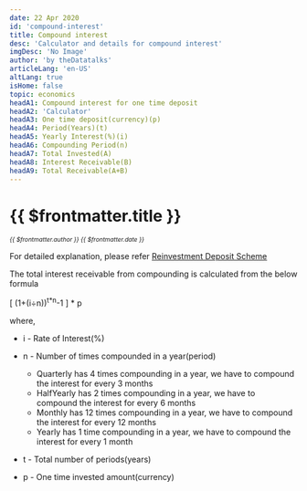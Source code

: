 ```yaml
---
date: 22 Apr 2020
id: 'compound-interest'
title: Compound interest
desc: 'Calculator and details for compound interest'
imgDesc: 'No Image'
author: 'by theDatatalks'
articleLang: 'en-US'
altLang: true
isHome: false
topic: economics
headA1: Compound interest for one time deposit
headA2: 'Calculator'
headA3: One time deposit(currency)(p)
headA4: Period(Years)(t)
headA5: Yearly Interest(%)(i)
headA6: Compounding Period(n)
headA7: Total Invested(A)
headA8: Interest Receivable(B)
headA9: Total Receivable(A+B)
---
```


# {{ $frontmatter.title }}
<i style="font-size: 0.75em;"> {{ $frontmatter.author }} {{ $frontmatter.date }} </i>

<compoundInterest />

For detailed explanation, please refer [Reinvestment Deposit Scheme](http://thedatatalks.in/economics/reinvestment-deposit-scheme)

The total interest receivable from compounding is calculated from the below formula

[ (1+(i<span>&#247;</span>n))<sup>t*n</sup>-1 ] * p

where,

- i - Rate of Interest(%)  
- n - Number of times compounded in a year(period)  

    - Quarterly has 4 times compounding in a year, 
        we have to compound the interest for every 3 months  
    - HalfYearly has 2 times compounding in a year, 
        we have to compound the interest for every 6 months  
    - Monthly has 12 times compounding in a year, 
        we have to compound the interest for every 12 months   
    - Yearly has 1 time compounding in a year, 
        we have to compound the interest for every 1 month

- t - Total number of periods(years)  
- p - One time invested amount(currency)  

<style>   

</style>